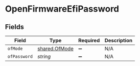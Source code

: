 # OpenFirmwareEfiPassword


## Fields

| Field                                          | Type                                           | Required                                       | Description                                    |
| ---------------------------------------------- | ---------------------------------------------- | ---------------------------------------------- | ---------------------------------------------- |
| `ofMode`                                       | [shared.OfMode](../../models/shared/ofmode.md) | :heavy_minus_sign:                             | N/A                                            |
| `ofPassword`                                   | *string*                                       | :heavy_minus_sign:                             | N/A                                            |